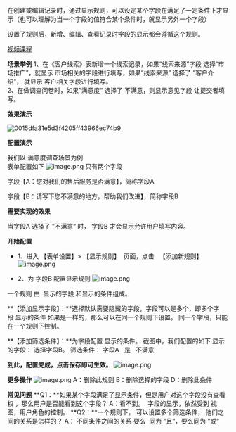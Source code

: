 在创建或编辑记录时，通过显示规则，可以设定某个字段在满足了一定条件下才显示（也可以理解为当一个字段的值符合某个条件时，就显示另外一个字段）  

设置了规则后，新增、编辑、查看记录时字段的显示都会遵循这个规则。  

[视频课程](https://learn.mingdao.net/course/62/tasks)


**场景举例**
1、在《客户线索》表新增一个线索记录，如果“线索来源”字段 选择“市场推广”，就显示 市场相关的字段进行填写，如果“线索来源” 选择了 “客户介绍”， 就显示 客户相关字段进行填写。  
2、在做调查问卷时，如果”满意度“ 选择了 不满意，则显示意见字段 让提交者填写。


**效果演示**

![0015dfa31e5d3f4205ff43966ec74b9](https://files.kf5.com/attachments/download/1343/7785725/0015dfa31e5d3f4205ff43966ec74b9/)


**配置演示**

我们以 满意度调查场景为例  
表单配置如下
![image.png](https://files.kf5.com/attachments/download/1343/9280513/0015ed60dc2ca0b6a7408fd1f9bf6b8/)
只有两个字段

字段【A：您对我们的售后服务是否满意】，简称字段A

字段【B：请写下您不满意的地方，帮助我们改进】，简称字段B


**需要实现的效果**

当字段A 选择了 ”不满意“ 时， 字段B 才会显示允许用户填写内容。


**开始配置**

* 1、进入 【表单设置】> 【显示规则】  页面，点击   【添加新规则】
![image.png](https://files.kf5.com/attachments/download/1343/9280568/0015ed60e97616e0fa59a731979e0e6/)

* 2、为 字段B 配置显示规则
![image.png](https://files.kf5.com/attachments/download/1343/9280650/0015ed60fddbe8ab8ef6ac672ef143a/)

一个规则 由  显示的字段 和显示的条件组成。


**【添加显示字段】：**选择默认需要隐藏的字段，字段可以是多个，即多个字段 显示的条件 如果是一样的，那么可以在同一个规则下设置。 同一个字段，只能在一个规则下控制。

**【添加筛选条件】：**为字段配置 显示的条件。
截图中，我们配置的如下
显示的字段： 选择字段B。
筛选条件： 字段A   是   不满意 


**到此，配置完成，点击保存即可生效。**
![image.png](https://files.kf5.com/attachments/download/1343/9280655/0015ed6100583df394aacf2c0477c11/)


**更多操作**
![image.png](https://files.kf5.com/attachments/download/1343/9280713/0015ed610fa61c10a7a04003d62251c/)
A：删除此规则
B：删除选择的字段
D：删除此条件


**常见问题**
**Q1：**如果某个字段满足了显示条件，但是用户对这个字段没有查看权 ，那么用户是否能看到这个字段？
A：看不到。  字段的显示，依然受到 视图，用户角色的控制。
**Q2：**一个规则下， 可以设置多个筛选条件， 他们之间的关系是怎样的？
A： 不同条件之间的关系 要么  同为 "且“，要么同为 ”或“